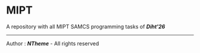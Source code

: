 # **MIPT**

A repository with all MIPT SAMCS programming tasks of ***Diht'26***

---
 Author : ***NTheme*** - All rights reserved 
